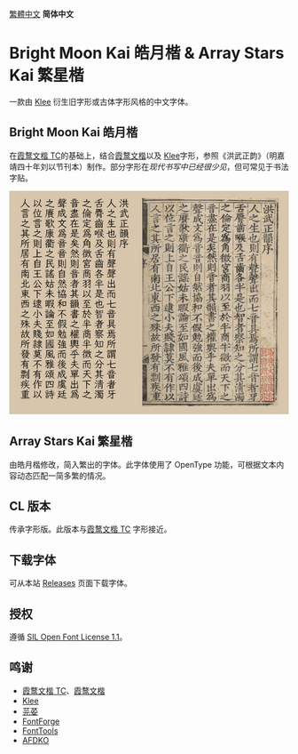 [繁體中文](../../) **简体中文**
# Bright Moon Kai 皓月楷 & Array Stars Kai 繁星楷
一款由 [Klee](https://github.com/fontworks-fonts/Klee) 衍生旧字形或古体字形风格的中文字体。

## Bright Moon Kai 皓月楷
在[霞鹜文楷 TC](https://github.com/lxgw/LxgwWenkaiTC)的基础上，结合[霞鹜文楷](https://github.com/lxgw/LxgwWenKai)以及 [Klee](https://github.com/fontworks-fonts/Klee)字形，参照《洪武正韵》（明嘉靖四十年刘以节刊本）制作。部分字形在*现代书写中已经很少见*，但可常见于书法字贴。  

![image](./pictures/picture001.png)  

## Array Stars Kai 繁星楷
由皓月楷修改，简入繁出的字体。此字体使用了 OpenType 功能，可根据文本内容动态匹配一简多繁的情况。

## CL 版本
传承字形版。此版本与[霞鹜文楷 TC](https://github.com/lxgw/LxgwWenkaiTC) 字形接近。

## 下载字体
可从本站 [Releases](../../releases) 页面下载字体。

## 授权
遵循 [SIL Open Font License 1.1](./LICENSE.txt)。

## 鸣谢
* [霞鹜文楷 TC](https://github.com/lxgw/LxgwWenkaiTC)、[霞鹜文楷](https://github.com/lxgw/LxgwWenKai)
* [Klee](https://github.com/fontworks-fonts/Klee)
* [芫荽](https://github.com/ButTaiwan/iansui)
* [FontForge](https://github.com/fontforge/fontforge)
* [FontTools](https://github.com/fonttools/fonttools)
* [AFDKO](https://github.com/adobe-type-tools/afdko/)
